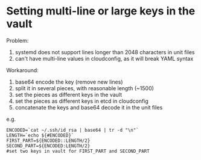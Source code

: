 Setting multi-line or large keys in the vault
===============================================

Problem:

1. systemd does not support lines longer than 2048 characters in unit files
2. can't have multi-line values in cloudconfig, as it will break YAML syntax

Workaround:

1. base64 encode the key (remove new lines)
2. split it in several pieces, with reasonable length (~1500)
3. set the pieces as different keys in the vault
4. set the pieces as different keys in etcd in cloudconfig
5. concatenate the keys and base64 decode it in the unit files

e.g.
 
    ENCODED=`cat ~/.ssh/id_rsa | base64 | tr -d "\n"`
    LENGTH=`echo ${#ENCODED}`
    FIRST_PART=${ENCODED::LENGTH/2}
    SECOND_PART=${ENCODED:LENGTH/2}
    #set two keys in vault for FIRST_PART and SECOND_PART

